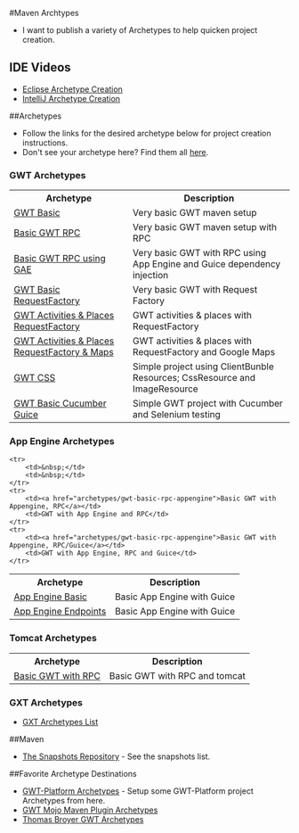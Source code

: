 #Maven Archtypes
* I want to publish a variety of Archetypes to help quicken project creation.

## IDE Videos
* [Eclipse Archetype Creation](https://www.youtube.com/watch?v=5QPOAXLGB2Y)
* [IntelliJ Archetype Creation](https://www.youtube.com/watch?v=XD9anp_p4mc)

##Archetypes
* Follow the links for the desired archetype below for project creation instructions.
* Don't see your archetype here? Find them all [here](https://github.com/branflake2267/Archetypes/tree/master/archetypes).

### GWT Archetypes
<table>
	<tr>
		<th>Archetype</th>
		<th>Description</th>
	</tr>
	<tr>
		<td><a href="https://github.com/branflake2267/Archetypes/tree/master/archetypes/gwt-basic">GWT Basic</a></td>
		<td>Very basic GWT maven setup</td>
	</tr>
	<tr>
		<td><a href="https://github.com/branflake2267/Archetypes/tree/master/archetypes/gwt-basic-rpc">Basic GWT RPC</a></td>
		<td>Very basic GWT maven setup with RPC</td>
	</tr>
	<tr>
		<td><a href="https://github.com/branflake2267/Archetypes/tree/master/archetypes/gwt-basic-rpc-appengine-guice">Basic GWT RPC using GAE</a></td>
		<td>Very basic GWT with RPC using App Engine and Guice dependency injection</td>
	</tr>
	<tr>
		<td><a href="https://github.com/branflake2267/Archetypes/tree/master/archetypes/gwt-basic-requestfactory">GWT Basic RequestFactory</a></td>
		<td>Very basic GWT with Request Factory</td>
	</tr>
	<tr>
		<td><a href="https://github.com/branflake2267/Archetypes/tree/master/archetypes/gwt-activitiesandplaces-requestfactory">GWT Activities & Places RequestFactory</a></td>
		<td>GWT activities & places with RequestFactory</td>
	</tr>
        <tr>
		<td><a href="https://github.com/branflake2267/Archetypes/tree/master/archetypes/gwt-activitiesandplaces-requestfactory-maps">GWT Activities & Places RequestFactory & Maps</a></td>
		<td>GWT activities & places with RequestFactory and Google Maps</td>
	</tr>
	<tr>
		<td><a href="https://github.com/branflake2267/Archetypes/tree/master/archetypes/gwt-css">GWT CSS</a></td>
		<td>Simple project using ClientBunble Resources; CssResource and ImageResource</td>
	</tr>
	<tr>
		<td><a href="https://github.com/branflake2267/Archetypes/tree/master/archetypes/gwt-basic-cucumber-guice">GWT Basic Cucumber Guice</a></td>
		<td>Simple GWT project with Cucumber and Selenium testing</td>
	</tr>
</table>

### App Engine Archetypes
<table>
	<tr>
		<th>Archetype</th>
		<th>Description</th>
	</tr>
	<tr>
		<td><a href="archetypes/appengine-basic-guice">App Engine Basic</a></td>
		<td>Basic App Engine with Guice</td>
	</tr>
	<tr>
		<td><a href="archetypes/appengine-endpoints-guice-objectify">App Engine Endpoints</a></td>
		<td>Basic App Engine with Guice</td>
	</tr>
	
	<tr>
		<td>&nbsp;</td>
		<td>&nbsp;</td>
	</tr>
	<tr>
		<td><a href="archetypes/gwt-basic-rpc-appengine">Basic GWT with Appengine, RPC</a></td>
		<td>GWT with App Engine and RPC</td>
	</tr>
	<tr>
		<td><a href="archetypes/gwt-basic-rpc-appengine">Basic GWT with Appengine, RPC/Guice</a></td>
		<td>GWT with App Engine, RPC and Guice</td>
	</tr>
</table>

### Tomcat Archetypes
<table>
	<tr>
		<th>Archetype</th>
		<th>Description</th>
	</tr>
	<tr>
		<td><a href="archetypes/gwt-basic-rpc-tomcat">Basic GWT with RPC</a></td>
		<td>Basic GWT with RPC and tomcat</td>
	</tr>
</table>

### GXT Archetypes
* [GXT Archetypes List](http://docs.sencha.com/gxt/3.1/getting_started/maven/Archetypes.html)

##Maven
* [The Snapshots Repository](https://oss.sonatype.org/content/repositories/snapshots/com/github/branflake2267/archetypes/) - See the snapshots list.


##Favorite Archetype Destinations
* [GWT-Platform Archetypes](https://github.com/ArcBees/ArcBees-tools/tree/master/archetypes) - Setup some GWT-Platform project Archetypes from here.
* [GWT Mojo Maven Plugin Archetypes](http://mojo.codehaus.org/gwt-maven-plugin/user-guide/archetype.html)
* [Thomas Broyer GWT Archetypes](https://github.com/tbroyer/gwt-maven-archetypes)

